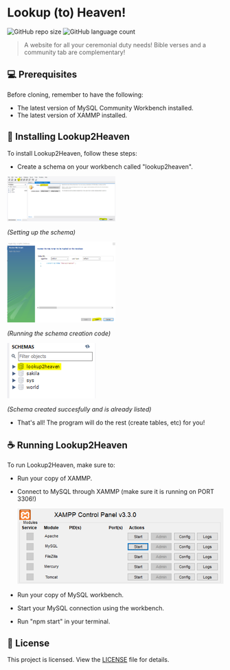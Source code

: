 # Lookup (to) Heaven!

![GitHub repo size](https://img.shields.io/github/repo-size/MiguelProgramas/Lookup-2-Heaven?style=for-the-badge)
![GitHub language count](https://img.shields.io/github/languages/count/MiguelProgramas/Lookup-2-Heaven?style=for-the-badge)

> A website for all your ceremonial duty needs! Bible verses and a community tab are complementary!

## 💻 Prerequisites

Before cloning, remember to have the following:

- The latest version of MySQL Community Workbench installed.
- The latest version of XAMMP installed.

## 🚀 Installing Lookup2Heaven

To install Lookup2Heaven, follow these steps:

- Create a schema on your workbench called "lookup2heaven".

<img src="readmeImgs/createschema1.PNG" alt="Tip for creating the correct schema, image number 1" style="width:50%">

<i>(Setting up the schema)</i>

<img src="readmeImgs/createschema2.PNG" alt="Tip for creating the correct schema, image number 2" style="width:50%">

<i>(Running the schema creation code)</i>

<img src="readmeImgs/createschema3.PNG" alt="Tip for creating the correct schema, image number 3">

<i>(Schema created succesfully and is already listed)</i>

- That's all! The program will do the rest (create tables, etc) for you!


## ☕ Running Lookup2Heaven

To run Lookup2Heaven, make sure to:

- Run your copy of XAMMP.
- Connect to MySQL through XAMMP (make sure it is running on PORT 3306!) <br>

  <img src="readmeImgs/XAMMPcontrolpanel.PNG" alt="Tip for starting XAMMP connection to MySQL"><br>
  
- Run your copy of MySQL workbench.
- Start your MySQL connection using the workbench.
- Run "npm start" in your terminal.

## 📝 License

This project is licensed. View the [LICENSE](LICENSE.txt) file for details.